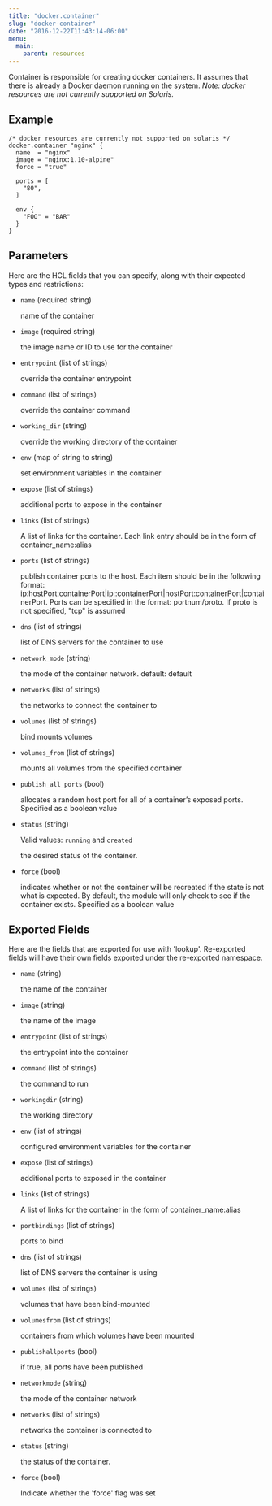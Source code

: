 ```yaml
---
title: "docker.container"
slug: "docker-container"
date: "2016-12-22T11:43:14-06:00"
menu:
  main:
    parent: resources
---
```



Container is responsible for creating docker containers. It assumes that
there is already a Docker daemon running on the system.
*Note: docker resources are not currently supported on Solaris.*


## Example

```hcl
/* docker resources are currently not supported on solaris */
docker.container "nginx" {
  name  = "nginx"
  image = "nginx:1.10-alpine"
  force = "true"

  ports = [
    "80",
  ]

  env {
    "FOO" = "BAR"
  }
}

```


## Parameters

Here are the HCL fields that you can specify, along with their expected types
and restrictions:


- `name` (required string)

  name of the container

- `image` (required string)

  the image name or ID to use for the container

- `entrypoint` (list of strings)

  override the container entrypoint

- `command` (list of strings)

  override the container command

- `working_dir` (string)

  override the working directory of the container

- `env` (map of string to string)

  set environment variables in the container

- `expose` (list of strings)

  additional ports to expose in the container

- `links` (list of strings)

  A list of links for the container. Each link entry should be in the form of
container_name:alias

- `ports` (list of strings)

  publish container ports to the host. Each item should be in the following
format:
ip:hostPort:containerPort|ip::containerPort|hostPort:containerPort|containerPort.
Ports can be specified in the format: portnum/proto. If proto is not
specified, "tcp" is assumed

- `dns` (list of strings)

  list of DNS servers for the container to use

- `network_mode` (string)

  the mode of the container network. default: default

- `networks` (list of strings)

  the networks to connect the container to

- `volumes` (list of strings)

  bind mounts volumes

- `volumes_from` (list of strings)

  mounts all volumes from the specified container

- `publish_all_ports` (bool)

  allocates a random host port for all of a container’s exposed ports.
Specified as a boolean value

- `status` (string)


	Valid values: `running` and `created`

  the desired status of the container.

- `force` (bool)

  indicates whether or not the container will be recreated if the state is
not what is expected. By default, the module will only check to see if the
container exists. Specified as a boolean value


## Exported Fields

Here are the fields that are exported for use with 'lookup'.  Re-exported fields
will have their own fields exported under the re-exported namespace.


- `name` (string)

  the name of the container
 
- `image` (string)

  the name of the image
 
- `entrypoint` (list of strings)

  the entrypoint into the container
 
- `command` (list of strings)

  the command to run
 
- `workingdir` (string)

  the working directory
 
- `env` (list of strings)

  configured environment variables for the container
 
- `expose` (list of strings)

  additional ports to exposed in the container
 
- `links` (list of strings)

  A list of links for the container in the form of container_name:alias
 
- `portbindings` (list of strings)

  ports to bind
 
- `dns` (list of strings)

  list of DNS servers the container is using
 
- `volumes` (list of strings)

  volumes that have been bind-mounted
 
- `volumesfrom` (list of strings)

  containers from which volumes have been mounted
 
- `publishallports` (bool)

  if true, all ports have been published
 
- `networkmode` (string)

  the mode of the container network
 
- `networks` (list of strings)

  networks the container is connected to
 
- `status` (string)

  the status of the container.
 
- `force` (bool)

  Indicate whether the 'force' flag was set
  

